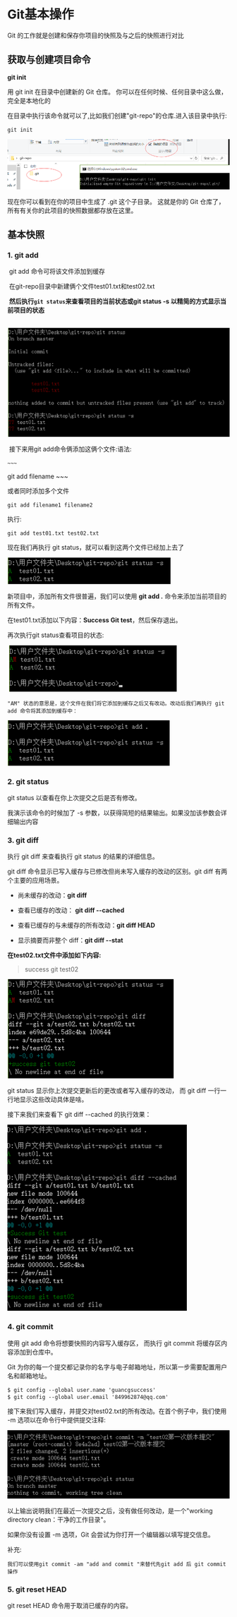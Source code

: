 # Git基本操作

Git 的工作就是创建和保存你项目的快照及与之后的快照进行对比

## 获取与创建项目命令

**git init**

用 git init 在目录中创建新的 Git 仓库。 你可以在任何时候、任何目录中这么做，完全是本地化的

在目录中执行该命令就可以了,比如我们创建"git-repo"的仓库.进入该目录中执行:

~~~
git init
~~~

![alt text](imgs/git_init.png)

现在你可以看到在你的项目中生成了 .git 这个子目录。 这就是你的 Git 仓库了，所有有关你的此项目的快照数据都存放在这里。



## 基本快照

### 1. git add

​      git add 命令可将该文件添加到缓存

​      在git-repo目录中新建俩个文件test01.txt和test02.txt

​     **然后执行`git status`来查看项目的当前状态或git status -s 以精简的方式显示当前项目的状态**

​    ![alt text](imgs/git_status.png)

​    接下来用git add命令俩添加这俩个文件:语法:​    

    ~~~
git add filename
    ~~~

或者同时添加多个文件

~~~
git add filename1 filename2
~~~

执行:

~~~
git add test01.txt test02.txt
~~~

现在我们再执行 git status，就可以看到这两个文件已经加上去了

![alt text](imgs/test01_test02_s.png) 

新项目中，添加所有文件很普遍，我们可以使用 **git add .** 命令来添加当前项目的所有文件。

在test01.txt添加以下内容：**Success Git test**，然后保存退出。

再次执行git status查看项目的状态:

![alt text](imgs/AM.png) 

`"AM" 状态的意思是，这个文件在我们将它添加到缓存之后又有改动。改动后我们再执行 git add 命令将其添加到缓存中：`

![alt text](imgs/add02.png) 



### 2. git status

git status 以查看在你上次提交之后是否有修改。

我演示该命令的时候加了 -s 参数，以获得简短的结果输出。如果没加该参数会详细输出内容



### 3. git diff

执行 git diff 来查看执行 git status 的结果的详细信息。

git diff 命令显示已写入缓存与已修改但尚未写入缓存的改动的区别。git diff 有两个主要的应用场景。

- 尚未缓存的改动：**git diff** 

- 查看已缓存的改动： **git diff --cached** 

- 查看已缓存的与未缓存的所有改动：**git diff HEAD** 

- 显示摘要而非整个 diff：**git diff --stat** 


**在test02.txt文件中添加如下内容:**

> success git test02



![alt text](imgs/differ01.png) 

git status 显示你上次提交更新后的更改或者写入缓存的改动， 而 git diff 一行一行地显示这些改动具体是啥。

接下来我们来查看下 git diff --cached 的执行效果：

![alt text](imgs/cached.png) 



### 4. git commit

使用 git add 命令将想要快照的内容写入缓存区，  而执行 git commit 将缓存区内容添加到仓库中。

Git 为你的每一个提交都记录你的名字与电子邮箱地址，所以第一步需要配置用户名和邮箱地址。

~~~
$ git config --global user.name 'guancgsuccess'
$ git config --global user.email '849962874@qq.com'
~~~

接下来我们写入缓存，并提交对test02.txt的所有改动。在首个例子中，我们使用 -m 选项以在命令行中提供提交注释:

![alt text](imgs/commit.png) 

以上输出说明我们在最近一次提交之后，没有做任何改动，是一个"working directory clean：干净的工作目录"。

如果你没有设置 -m 选项，Git 会尝试为你打开一个编辑器以填写提交信息。



补充:

`我们可以使用git commit -am "add and commit "来替代先git add 后 git commit操作`



### 5. git reset HEAD

git reset HEAD 命令用于取消已缓存的内容。


